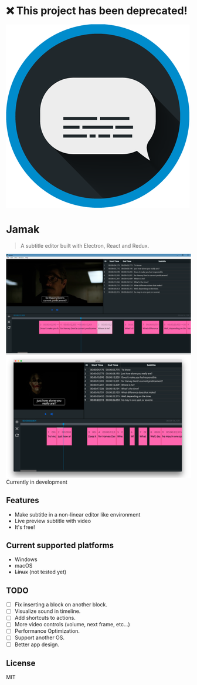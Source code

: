 # ❌ This project has been deprecated!
![jamak](https://github.com/Heeryong-Kang/jamak/blob/master/jamak-icon.png?raw=true)
# Jamak
> A subtitle editor built with Electron, React and Redux.

![screenshot-windows](https://github.com/Heeryong-Kang/jamak/blob/master/screenshot-windows.png?raw=true)
![screenshot-macos](https://github.com/Heeryong-Kang/jamak/blob/master/screenshot-macos.png?raw=true)
Currently in development

## Features
* Make subtitle in a non-linear editor like environment
* Live preview subtitle with video
* It's free!

## Current supported platforms
* Windows
* macOS
* <del>Linux</del> (not tested yet)

## TODO
* [ ] Fix inserting a block on another block.
* [ ] Visualize sound in timeline.
* [ ] Add shortcuts to actions.
* [ ] More video controls (volume, next frame, etc...)
* [ ] Performance Optimization.
* [ ] Support another OS.
* [ ] Better app design.

## License
MIT
